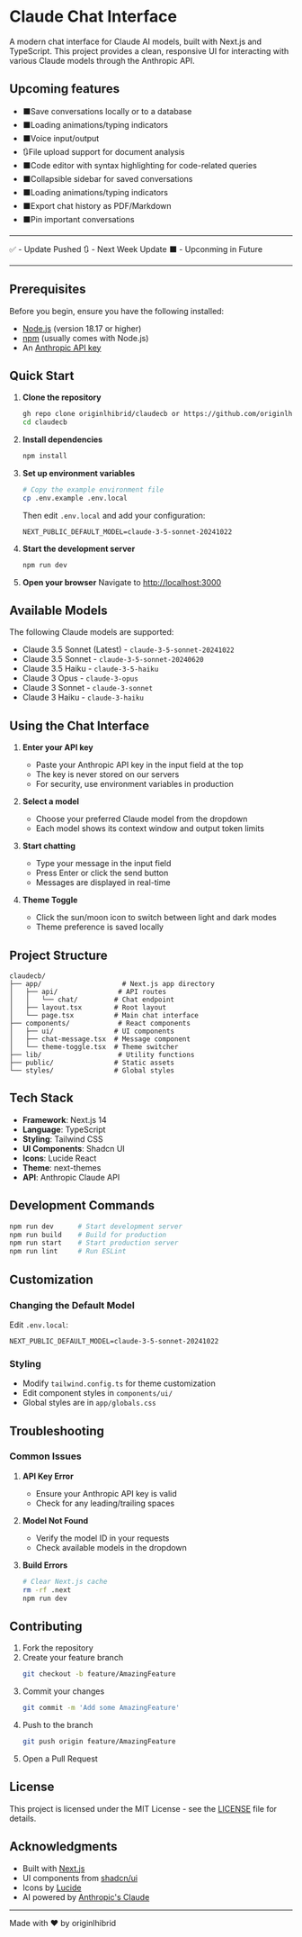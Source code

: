 # Claude Chat Interface

A modern chat interface for Claude AI models, built with Next.js and TypeScript. This project provides a clean, responsive UI for interacting with various Claude models through the Anthropic API.

## Upcoming features
- ⬛Save conversations locally or to a database
- ⬛Loading animations/typing indicators
- ⬛Voice input/output
- 🔃File upload support for document analysis
- ⬛Code editor with syntax highlighting for code-related queries
- ⬛Collapsible sidebar for saved conversations
- ⬛Loading animations/typing indicators
- ⬛Export chat history as PDF/Markdown
- ⬛Pin important conversations

-----
✅ - Update Pushed 
🔃 - Next Week Update
⬛ - Upconming in Future 

_____________________________________________________________________________________________________________________________________________________

## Prerequisites

Before you begin, ensure you have the following installed:
- [Node.js](https://nodejs.org/) (version 18.17 or higher)
- [npm](https://www.npmjs.com/) (usually comes with Node.js)
- An [Anthropic API key](https://console.anthropic.com/)

## Quick Start

1. **Clone the repository**
   ```bash
   gh repo clone originlhibrid/claudecb or https://github.com/originlhibrid/claudecb.git
   cd claudecb
   ```

2. **Install dependencies**
   ```bash
   npm install
   ```

3. **Set up environment variables**
   ```bash
   # Copy the example environment file
   cp .env.example .env.local
   ```
   Then edit `.env.local` and add your configuration:
   ```env
   NEXT_PUBLIC_DEFAULT_MODEL=claude-3-5-sonnet-20241022
   ```

4. **Start the development server**
   ```bash
   npm run dev
   ```

5. **Open your browser**
   Navigate to [http://localhost:3000](http://localhost:3000)

## Available Models

The following Claude models are supported:
- Claude 3.5 Sonnet (Latest) - `claude-3-5-sonnet-20241022`
- Claude 3.5 Sonnet - `claude-3-5-sonnet-20240620`
- Claude 3.5 Haiku - `claude-3-5-haiku`
- Claude 3 Opus - `claude-3-opus`
- Claude 3 Sonnet - `claude-3-sonnet`
- Claude 3 Haiku - `claude-3-haiku`

## Using the Chat Interface

1. **Enter your API key**
   - Paste your Anthropic API key in the input field at the top
   - The key is never stored on our servers
   - For security, use environment variables in production

2. **Select a model**
   - Choose your preferred Claude model from the dropdown
   - Each model shows its context window and output token limits

3. **Start chatting**
   - Type your message in the input field
   - Press Enter or click the send button
   - Messages are displayed in real-time

4. **Theme Toggle**
   - Click the sun/moon icon to switch between light and dark modes
   - Theme preference is saved locally

## Project Structure

```
claudecb/
├── app/                    # Next.js app directory
│   ├── api/               # API routes
│   │   └── chat/         # Chat endpoint
│   ├── layout.tsx        # Root layout
│   └── page.tsx          # Main chat interface
├── components/            # React components
│   ├── ui/               # UI components
│   ├── chat-message.tsx  # Message component
│   └── theme-toggle.tsx  # Theme switcher
├── lib/                   # Utility functions
├── public/               # Static assets
└── styles/               # Global styles
```

## Tech Stack

- **Framework**: Next.js 14
- **Language**: TypeScript
- **Styling**: Tailwind CSS
- **UI Components**: Shadcn UI
- **Icons**: Lucide React
- **Theme**: next-themes
- **API**: Anthropic Claude API

## Development Commands

```bash
npm run dev      # Start development server
npm run build    # Build for production
npm run start    # Start production server
npm run lint     # Run ESLint
```

## Customization

### Changing the Default Model
Edit `.env.local`:
```env
NEXT_PUBLIC_DEFAULT_MODEL=claude-3-5-sonnet-20241022
```

### Styling
- Modify `tailwind.config.ts` for theme customization
- Edit component styles in `components/ui/`
- Global styles are in `app/globals.css`

## Troubleshooting

### Common Issues

1. **API Key Error**
   - Ensure your Anthropic API key is valid
   - Check for any leading/trailing spaces

2. **Model Not Found**
   - Verify the model ID in your requests
   - Check available models in the dropdown

3. **Build Errors**
   ```bash
   # Clear Next.js cache
   rm -rf .next
   npm run dev
   ```

## Contributing

1. Fork the repository
2. Create your feature branch
   ```bash
   git checkout -b feature/AmazingFeature
   ```
3. Commit your changes
   ```bash
   git commit -m 'Add some AmazingFeature'
   ```
4. Push to the branch
   ```bash
   git push origin feature/AmazingFeature
   ```
5. Open a Pull Request

## License

This project is licensed under the MIT License - see the [LICENSE](LICENSE) file for details.

## Acknowledgments

- Built with [Next.js](https://nextjs.org/)
- UI components from [shadcn/ui](https://ui.shadcn.com/)
- Icons by [Lucide](https://lucide.dev/)
- AI powered by [Anthropic's Claude](https://www.anthropic.com/claude)

---

Made with ❤️ by originlhibrid
